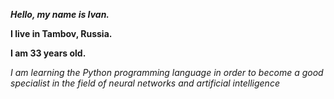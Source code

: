 ***Hello, my name is Ivan.***

**I live in Tambov, Russia.**

**I am 33 years old.** 

*I am learning the Python programming language in order to become a good specialist in the field of neural networks and artificial intelligence*
